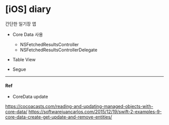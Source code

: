 # [iOS] diary 

간단한 일기장 앱

- Core Data 사용
  - NSFetchedResultsController
  - NSFetchedResultsControllerDelegate

- Table View

- Segue

--------
#### Ref
- CoreData update

https://cocoacasts.com/reading-and-updating-managed-objects-with-core-data/
https://softwarejuancarlos.com/2015/12/19/swift-2-examples-9-core-data-create-get-update-and-remove-entities/
